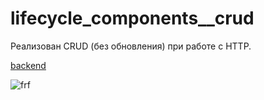 # lifecycle_components__crud

Реализован CRUD (без обновления) при работе с HTTP.

[backend](https://github.com/Stanislavsus-edu/lifecycle_components_backend__crud)

![frf](https://github.com/netology-code/ra16-homeworks/blob/master/lifecycle-http/crud/assets/crud.png)
